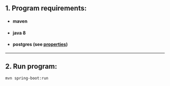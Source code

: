 ## 1. Program requirements:
- #### maven
- #### java 8
- #### postgres (see [properties](src/main/resources/application.properties))

---

## 2. Run program:
    mvn spring-boot:run
